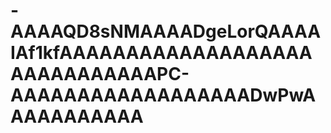 # -AAAAQD8sNMAAAADgeLorQAAAAIAf1kfAAAAAAAAAAAAAAAAAAAAAAAAAAAAAAPC-AAAAAAAAAAAAAAAAAADwPwAAAAAAAAAAA